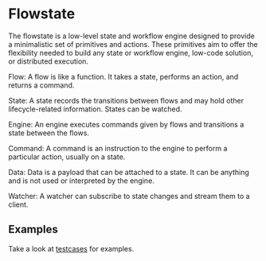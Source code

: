 # Flowstate

The flowstate is a low-level state and workflow engine designed to provide a minimalistic set of primitives and actions. 
These primitives aim to offer the flexibility needed to build any state or workflow engine, low-code solution, or distributed execution.

Flow: A flow is like a function. It takes a state, performs an action, and returns a command.

State: A state records the transitions between flows and may hold other lifecycle-related information. States can be watched.

Engine: An engine executes commands given by flows and transitions a state between the flows.

Command: A command is an instruction to the engine to perform a particular action, usually on a state.

Data: Data is a payload that can be attached to a state. It can be anything and is not used or interpreted by the engine.

Watcher: A watcher can subscribe to state changes and stream them to a client.

## Examples

Take a look at [testcases](testcases) for examples.
